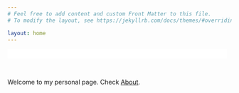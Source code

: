 ```yaml
---
# Feel free to add content and custom Front Matter to this file.
# To modify the layout, see https://jekyllrb.com/docs/themes/#overriding-theme-defaults

layout: home
---
```


<form name="f">
<input name="ft" style="border:none;outline:none;font-family:monospace;font-size:16px;color:#333" size="48" readonly="readonly" />  
</form>
<br>

Welcome to my personal page. Check [About](/about/index.html). <br>

<script src="/scripts/index.js"></script>
